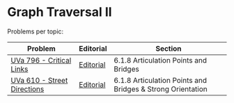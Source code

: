 # Graph Traversal II

Problems per topic:

| Problem | Editorial | Section |
| ------- | --------- | ------- |
| [UVa 796 - Critical Links](https://onlinejudge.org/index.php?option=com_onlinejudge&Itemid=8&page=show_problem&problem=737) | [Editorial](https://github.com/nestorivanmo/icpc/tree/main/UVa/6-Graphs-I/796-critical-links) | 6.1.8 Articulation Points and Bridges |
| [UVa 610 - Street Directions](https://onlinejudge.org/index.php?option=onlinejudge&page=show_problem&problem=551) | [Editorial](https://github.com/nestorivanmo/icpc/tree/main/UVa/6-Graphs-I/610-street-directions) | 6.1.8 Articulation Points and Bridges & Strong Orientation |
